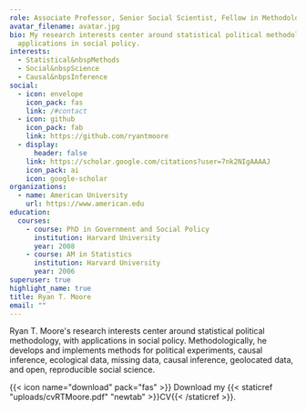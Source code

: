```yaml
---
role: Associate Professor, Senior Social Scientist, Fellow in Methodology
avatar_filename: avatar.jpg
bio: My research interests center around statistical political methodology, with
  applications in social policy.
interests:
  - Statistical&nbspMethods
  - Social&nbspScience
  - Causal&nbpsInference
social:
  - icon: envelope
    icon_pack: fas
    link: /#contact
  - icon: github
    icon_pack: fab
    link: https://github.com/ryantmoore
  - display:
      header: false
    link: https://scholar.google.com/citations?user=7nk2NIgAAAAJ
    icon_pack: ai
    icon: google-scholar
organizations:
  - name: American University
    url: https://www.american.edu
education:
  courses:
    - course: PhD in Government and Social Policy
      institution: Harvard University
      year: 2008
    - course: AM in Statistics
      institution: Harvard University
      year: 2006
superuser: true
highlight_name: true
title: Ryan T. Moore
email: ""
---
```

Ryan T. Moore's research interests center around statistical political methodology, with applications in social policy. Methodologically, he develops and implements methods for political experiments, causal inference, ecological data, missing data, causal inference, geolocated data, and open, reproducible social science.

{{< icon name="download" pack="fas" >}} Download my {{< staticref "uploads/cvRTMoore.pdf" "newtab" >}}CV{{< /staticref >}}.